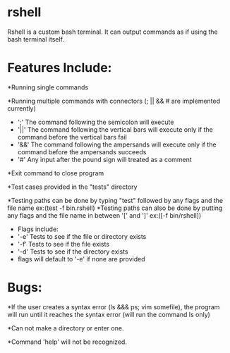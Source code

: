 # rshell

Rshell is a custom bash terminal.  It can output commands as if using the bash terminal itself.

# Features Include:

*Running single commands

*Running multiple commands with connectors (; || && # are implemented currently)
* ';' The command following the semicolon will execute 
* '||' The command following the vertical bars will execute only if the command before the vertical bars fail
* '&&' The command following the ampersands will execute only if the command before the ampersands succeeds
* '#' Any input after the pound sign will treated as a comment

*Exit command to close program

*Test cases provided in the "tests" directory

*Testing paths can be done by typing "test" followed by any flags and the file name 		ex:(test -f bin.rshell)
*Testing paths can also be done by putting any flags and the file name in between '[' and ']'	ex:([-f bin/rshell])
* Flags include:
 * '-e' Tests to see if the file or directory exists
 * '-f' Tests to see if the file exists
 * '-d' Tests to see if the directory exists
 * flags will default to '-e' if none are provided

# Bugs:

*If the user creates a syntax error (ls &&& ps; vim somefile), the program will run until it reaches the syntax error (will run the command ls only)

*Can not make a directory or enter one.

*Command 'help' will not be recognized.